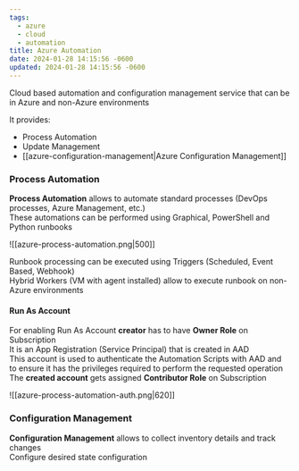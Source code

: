 ```yaml
---
tags:
  - azure
  - cloud
  - automation
title: Azure Automation
date: 2024-01-28 14:15:56 -0600
updated: 2024-01-28 14:15:56 -0600
---
```


Cloud based automation and configuration management service that can be in Azure and non-Azure environments  

It provides:
* Process Automation
* Update Management
* [[azure-configuration-management|Azure Configuration Management]]

### Process Automation

**Process Automation** allows to automate standard processes (DevOps processes, Azure Management, etc.)  
These automations can be performed using Graphical, PowerShell and Python runbooks

![[azure-process-automation.png|500]]

Runbook processing can be executed using Triggers (Scheduled, Event Based, Webhook)  
Hybrid Workers (VM with agent installed) allow to execute runbook on non-Azure environments

#### Run As Account

For enabling Run As Account **creator** has to have **Owner Role** on Subscription    
It is an App Registration (Service Principal) that is created in AAD   
This account is used to authenticate the Automation Scripts with AAD and to ensure it has the privileges required to perform the requested operation  
The **created account** gets assigned **Contributor Role** on Subscription

![[azure-process-automation-auth.png|620]]

### Configuration Management

**Configuration Management** allows to collect inventory details and track changes  
Configure desired state configuration
